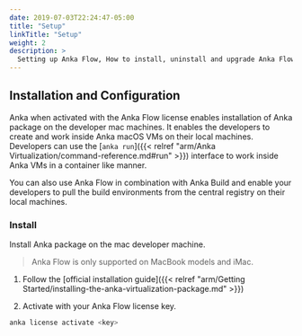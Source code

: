 ```yaml
---
date: 2019-07-03T22:24:47-05:00
title: "Setup"
linkTitle: "Setup"
weight: 2
description: >
  Setting up Anka Flow, How to install, uninstall and upgrade Anka Flow.
---
```

## Installation and Configuration

Anka when activated with the Anka Flow license enables installation of Anka package on the developer mac machines. It enables the developers to create and work inside Anka macOS VMs on their local machines. Developers can use the [`anka run`]({{< relref "arm/Anka Virtualization/command-reference.md#run" >}}) interface to work inside Anka VMs in a container like manner.  

You can also use Anka Flow in combination with Anka Build and enable your developers to pull the build environments from the central registry on their local machines.

### Install

Install Anka package on the mac developer machine. 

> Anka Flow is only supported on MacBook models and iMac.  

1. Follow the [official installation guide]({{< relref "arm/Getting Started/installing-the-anka-virtualization-package.md" >}})

2. Activate with your Anka Flow license key.  
  ```bash
  anka license activate <key>
  ```